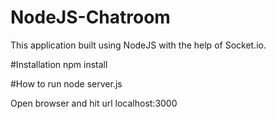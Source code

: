 # NodeJS-Chatroom
This application built using NodeJS with the help of Socket.io.

#Installation
npm install

#How to run
node server.js

Open browser and hit url localhost:3000
